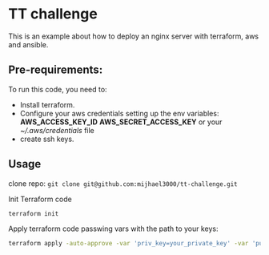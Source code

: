 # TT challenge

This is an example about how to deploy an nginx server with terraform, aws and ansible. 

## Pre-requirements:

To run this code, you need to:

- Install terraform.
- Configure your aws credentials setting up the env variables: **AWS_ACCESS_KEY_ID**
**AWS_SECRET_ACCESS_KEY** or your *~/.aws/credentials* file
- create ssh keys.

## Usage
clone repo:
`git clone git@github.com:mijhael3000/tt-challenge.git`

Init Terraform code
```bash
terraform init
```
Apply terraform code passwing vars with the path to your keys:
```bash
terraform apply -auto-approve -var 'priv_key=your_private_key' -var 'pub_key=your_public.key'
```
